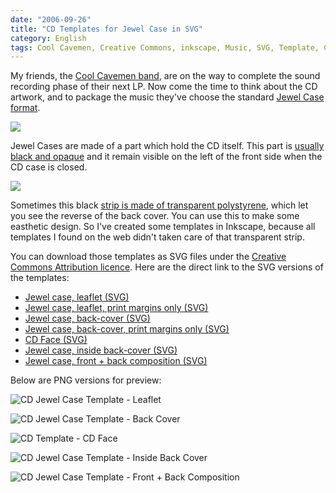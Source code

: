 ```yaml
---
date: "2006-09-26"
title: "CD Templates for Jewel Case in SVG"
category: English
tags: Cool Cavemen, Creative Commons, inkscape, Music, SVG, Template, Compact disc
---
```


My friends, the [Cool Cavemen band](https://coolcavemen.com), are on the way to complete the sound recording phase of their next LP. Now come the time to think about the CD artwork, and to package the music they've choose the standard [Jewel Case format](https://en.wikipedia.org/wiki/Jewel_case).

[![](https://ws.assoc-amazon.com/widgets/q?_encoding=UTF8&Format=_SL110_&ASIN=B000FECBSA&MarketPlace=US&ID=AsinImage&WS=1&tag=kevideld-20&ServiceVersion=20070822)](https://amzn.com/B000FECBSA/?tag=kevideld-20)

Jewel Cases are made of a part which hold the CD itself. This part is [usually black and opaque](https://amzn.com/B000FECBSA/?tag=kevideld-20) and it remain visible on the left of the front side when the CD case is closed.

[![](https://ws.assoc-amazon.com/widgets/q?_encoding=UTF8&Format=_SL110_&ASIN=B002ROGCG8&MarketPlace=US&ID=AsinImage&WS=1&tag=kevideld-20&ServiceVersion=20070822)](https://amzn.com/B002ROGCG8/?tag=kevideld-20)

Sometimes this black [strip is made of transparent polystyrene](https://amzn.com/B002ROGCG8/?tag=kevideld-20), which let you see the reverse of the back cover. You can use this to make some easthetic design. So I've created some templates in Inkscape, because all templates I found on the web didn't taken care of that transparent strip.

You can download those templates as SVG files under the [Creative Commons Attribution licence](https://creativecommons.org/licenses/by/2.5/). Here are the direct link to the SVG versions of the templates:

  * [Jewel case, leaflet (SVG)]({attach}cd-template-jewel-case-leaflet.svg)
  * [Jewel case, leaflet, print margins only (SVG)]({attach}cd-template-jewel-case-leaflet-print-margin.svg)
  * [Jewel case, back-cover (SVG)]({attach}cd-template-jewel-case-back.svg)
  * [Jewel case, back-cover, print margins only (SVG)]({attach}cd-template-jewel-case-back-print-margin.svg)
  * [CD Face (SVG)]({attach}cd-template-cd-face.svg)
  * [Jewel case, inside back-cover (SVG)]({attach}cd-template-jewel-case-inside-back-cover.svg)
  * [Jewel case, front + back composition (SVG)]({attach}cd-template-jewel-case-front-back-composition.svg)

Below are PNG versions for preview:

![CD Jewel Case Template - Leaflet]({attach}cd-template-jewel-case-leaflet.png)

![CD Jewel Case Template - Back Cover]({attach}cd-template-jewel-case-back.png)

![CD Template - CD Face]({attach}cd-template-cd-face.png)

![CD Jewel Case Template - Inside Back Cover]({attach}cd-template-jewel-case-inside-back-cover.png)

![CD Jewel Case Template - Front + Back Composition]({attach}cd-template-jewel-case-front-back-composition.png)
